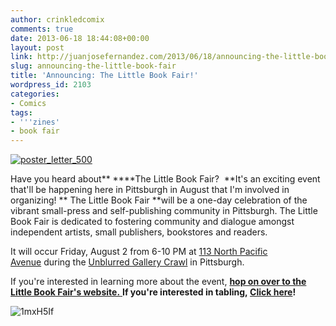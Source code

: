 ```yaml
---
author: crinkledcomix
comments: true
date: 2013-06-18 18:44:08+00:00
layout: post
link: http://juanjosefernandez.com/2013/06/18/announcing-the-little-book-fair/
slug: announcing-the-little-book-fair
title: 'Announcing: The Little Book Fair!'
wordpress_id: 2103
categories:
- Comics
tags:
- '''zines'
- book fair
---
```


[![poster_letter_500](http://fernandezjuanjose.files.wordpress.com/2013/06/poster_letter_500.gif)](http://fernandezjuanjose.files.wordpress.com/2013/06/poster_letter_500.gif)

Have you heard about** ****The Little Book Fair?  **It's an exciting event that'll be happening here in Pittsburgh in August that I'm involved in organizing!
**
The Little Book Fair **will be a one-day celebration of the vibrant small-press and self-publishing community in Pittsburgh. The Little Book Fair is dedicated to fostering community and dialogue amongst independent artists, small publishers, bookstores and readers.

It will occur Friday, August 2 from 6-10 PM at [113 North Pacific Avenue](https://maps.google.com/maps?q=113+North+Pacific+Avenue&ie=UTF-8&hq=&hnear=0x8834f26993e33627:0xa9fcc496049612cc,113+N+Pacific+Ave,+Pittsburgh,+PA+15224&gl=us&ei=J3y-UbP3HqTq0QHj94HACw&ved=0CC8Q8gEwAA) during the [Unblurred Gallery Crawl](http://friendship-pgh.org/paai/unblurred/) in Pittsburgh.

If you're interested in learning more about the event, [**hop on over to the Little Book Fair's website.**
](http://littlebookfair.tumblr.com/)
**If you're interested in tabling, [Click here](http://littlebookfair.tumblr.com/exhibit)!**

![1mxH5If](http://fernandezjuanjose.files.wordpress.com/2013/06/1mxh5if.gif?w=590)

